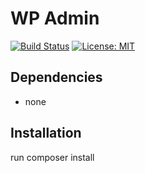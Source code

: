 # WP Admin

[![Build Status](https://travis-ci.org/Beth3346/wp-admin.svg?branch=master)](https://travis-ci.org/Beth3346/wp-admin)
[![License: MIT](https://img.shields.io/badge/License-MIT-yellow.svg)](https://opensource.org/licenses/MIT)

## Dependencies

* none

## Installation

run composer install
